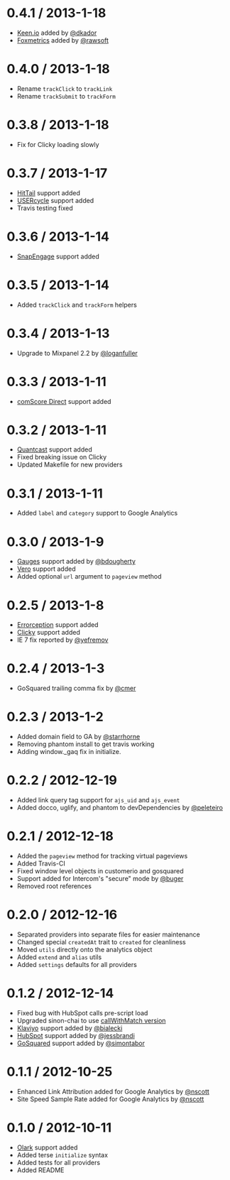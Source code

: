 0.4.1 / 2013-1-18
=================

* [Keen.io](http://keen.io/) added by [@dkador](https://github.com/dkador)
* [Foxmetrics](http://foxmetrics.com/) added by [@rawsoft](https://github.com/rawsoft)


0.4.0 / 2013-1-18
=================

* Rename `trackClick` to `trackLink`
* Rename `trackSubmit` to `trackForm`

0.3.8 / 2013-1-18
=================

* Fix for Clicky loading slowly

0.3.7 / 2013-1-17
=================

* [HitTail](http://hittail.com) support added
* [USERcycle](http://usercycle.com) support added
* Travis testing fixed

0.3.6 / 2013-1-14
=================

* [SnapEngage](http://snapengage.com) support added

0.3.5 / 2013-1-14
=================

* Added `trackClick` and `trackForm` helpers

0.3.4 / 2013-1-13
=================

* Upgrade to Mixpanel 2.2 by [@loganfuller](https://github.com/loganfuller)

0.3.3 / 2013-1-11
=================

* [comScore Direct](http://direct.comscore.com) support added

0.3.2 / 2013-1-11
=================

* [Quantcast](http://quantcast.com) support added
* Fixed breaking issue on Clicky
* Updated Makefile for new providers


0.3.1 / 2013-1-11
=================

* Added `label` and `category` support to Google Analytics

0.3.0 / 2013-1-9
================

* [Gauges](http://get.gaug.es/) support added by [@bdougherty](https://github.com/bdougherty)
* [Vero](http://www.getvero.com/) support added
* Added optional `url` argument to `pageview` method

0.2.5 / 2013-1-8
================

* [Errorception](http://errorception.com/) support added
* [Clicky](http://clicky.com/) support added
* IE 7 fix reported by [@yefremov](https://github.com/yefremov)

0.2.4 / 2013-1-3
================

* GoSquared trailing comma fix by [@cmer](https://github.com/cmer)

0.2.3 / 2013-1-2
================

* Added domain field to GA by [@starrhorne](https://github.com/starrhorne)
* Removing phantom install to get travis working
* Adding window._gaq fix in initialize.

0.2.2 / 2012-12-19
==================

* Added link query tag support for `ajs_uid` and `ajs_event`
* Added docco, uglify, and phantom to devDependencies by [@peleteiro](https://github.com/peleteiro)

0.2.1 / 2012-12-18
==================

* Added the `pageview` method for tracking virtual pageviews
* Added Travis-CI
* Fixed window level objects in customerio and gosquared
* Support added for Intercom's "secure" mode by [@buger](https://github.com/buger)
* Removed root references


0.2.0 / 2012-12-16
==================

* Separated providers into separate files for easier maintenance
* Changed special `createdAt` trait to `created` for cleanliness
* Moved `utils` directly onto the analytics object
* Added `extend` and `alias` utils
* Added `settings` defaults for all providers


0.1.2 / 2012-12-14
==================

* Fixed bug with HubSpot calls pre-script load
* Upgraded sinon-chai to use [callWithMatch version](https://github.com/obmarg/sinon-chai/blob/f7aa7eccd6c0c18a3e1fc524a246a50c1a29c916/lib/sinon-chai.js)
* [Klaviyo](http://www.klaviyo.com/) support added by [@bialecki](https://github.com/bialecki)
* [HubSpot](http://www.hubspot.com/) support added by [@jessbrandi](https://github.com/jessbrandi)
* [GoSquared](https://www.gosquared.com/) support added by [@simontabor](https://github.com/simontabor)


0.1.1 / 2012-10-25
==================

* Enhanced Link Attribution added for Google Analytics by [@nscott](https://github.com/nscott)
* Site Speed Sample Rate added for Google Analytics by [@nscott](https://github.com/nscott)


0.1.0 / 2012-10-11 
==================

* [Olark](http://www.olark.com/) support added
* Added terse `initialize` syntax
* Added tests for all providers
* Added README


